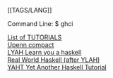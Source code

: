  [[TAGS/LANG]]
 
Command Line:  $ ghci


[List of TUTORIALS](https://wiki.haskell.org/Tutorials)             
[Upenn compact](http://www.cis.upenn.edu/~cis194/spring13/lectures.html)        
[LYAH Learn you a haskell](https://www.google.com/url?sa=t&rct=j&q=&esrc=s&source=web&cd=2&cad=rja&uact=8&ved=0ahUKEwjZqJeLyrXPAhUD-GMKHZt9Cr4QFggpMAE&url=http%3A%2F%2Flearnyouahaskell.com%2Fintroduction&usg=AFQjCNEQHO174RVcaT86DJ8l8lPOaA-bIg&sig2=rAR6gg-JLDtah-OKOxx-Zw)                  
[Real World Haskell (after YLAH)](http://book.realworldhaskell.org/)    
[YAHT Yet Another Haskell Tutorial](https://en.wikibooks.org/wiki/Yet_Another_Haskell_Tutorial)  


